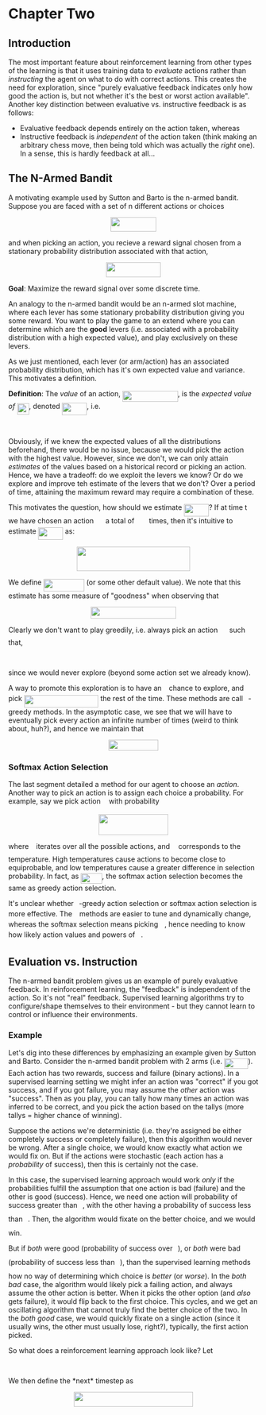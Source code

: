 # Chapter Two

## Introduction

The most important feature about reinforcement learning from other types of the learning is that it uses training data to *evaluate* actions rather than
*instructing* the agent on what to do with correct actions.
This creates the need for exploration, since "purely evaluative feedback indicates only how good the action is, but not whether it's the best or worst action
available".  Another key distinction between evaluative vs. instructive feedback is as follows:
  * Evaluative feedback depends entirely on the action taken, whereas
  * Instructive feedback is *independent* of the action taken (think making an arbitrary chess move, then being told which was actually the *right* one).  In a
  sense, this is hardly feedback at all...
 
## The N-Armed Bandit

A motivating example used by Sutton and Barto is the n-armed bandit.  Suppose you are faced with a set of n different actions or choices
<p align="center"><img src="https://github.com/LilCPuppy/ReinforcementLearning/blob/main/sutton_and_barto/chapter_two/svgs/c1143b0f8370f09ab2aa5f2eedc889be.svg?invert_in_darkmode" align=middle width=92.1479988pt height=29.58934275pt/></p>
and when picking an action, you recieve a reward signal chosen from a stationary probability distribution associated with that action,
<p align="center"><img src="https://github.com/LilCPuppy/ReinforcementLearning/blob/main/sutton_and_barto/chapter_two/svgs/e0d7c3decbc0846360538ecad8822751.svg?invert_in_darkmode" align=middle width=109.9361505pt height=29.58934275pt/></p>

**Goal**: Maximize the reward signal over some discrete time.

An analogy to the n-armed bandit would be an n-armed slot machine, where each lever has some stationary probability distribution giving you some reward.  You want
to play the game to an extend where you can determine which are the **good** levers (i.e. associated with a probability distribution with a high expected value),
and play exclusively on these levers.

As we just mentioned, each lever (or arm/action) has an associated probability distribution, which has it's own expected value and variance.  This motivates a
definition.

**Definition**: The *value* of an action, <img src="https://github.com/LilCPuppy/ReinforcementLearning/blob/main/sutton_and_barto/chapter_two/svgs/74aca3669751ef853fc79fc195d7f108.svg?invert_in_darkmode" align=middle width=111.51778934999997pt height=22.831056599999986pt/>, is the *expected value of <img src="https://github.com/LilCPuppy/ReinforcementLearning/blob/main/sutton_and_barto/chapter_two/svgs/3d02cfa2ebf67fc3d749503f621bd042.svg?invert_in_darkmode" align=middle width=24.048253349999992pt height=22.465723500000017pt/>*, denoted
<img src="https://github.com/LilCPuppy/ReinforcementLearning/blob/main/sutton_and_barto/chapter_two/svgs/5e33cd267d54d410646631613bdeca0b.svg?invert_in_darkmode" align=middle width=50.11504574999999pt height=24.65753399999998pt/>, i.e.
<p align="center"><img src="https://github.com/LilCPuppy/ReinforcementLearning/blob/main/sutton_and_barto/chapter_two/svgs/7fadd6b229faf3d9ae19d63452350edd.svg?invert_in_darkmode" align=middle width=132.72481365pt height=16.5387882pt/></p>

Obviously, if we knew the expected values of all the distributions beforehand, there would be no issue, because we would pick the action with the highest value.
However, since we don't, we can only attain *estimates* of the values based on a historical record or picking an action.  Hence, we have a tradeoff: do we exploit
the levers we know?  Or do we explore and improve teh estimate of the levers that we don't?  Over a period of time, attaining the maximum reward may require a
combination of these.

This motivates the question, how should we estimate <img src="https://github.com/LilCPuppy/ReinforcementLearning/blob/main/sutton_and_barto/chapter_two/svgs/5e33cd267d54d410646631613bdeca0b.svg?invert_in_darkmode" align=middle width=50.11504574999999pt height=24.65753399999998pt/>?  If at time t we have chosen an action <img src="https://github.com/LilCPuppy/ReinforcementLearning/blob/main/sutton_and_barto/chapter_two/svgs/888b6c2a06fc366952ac84a80c43f5f7.svg?invert_in_darkmode" align=middle width=15.95518319999999pt height=14.15524440000002pt/> a total of <img src="https://github.com/LilCPuppy/ReinforcementLearning/blob/main/sutton_and_barto/chapter_two/svgs/8249cb78ba370605835603be00f4a356.svg?invert_in_darkmode" align=middle width=21.69913019999999pt height=14.15524440000002pt/> times,
then it's intuitive to estimate <img src="https://github.com/LilCPuppy/ReinforcementLearning/blob/main/sutton_and_barto/chapter_two/svgs/5e33cd267d54d410646631613bdeca0b.svg?invert_in_darkmode" align=middle width=50.11504574999999pt height=24.65753399999998pt/> as:
<p align="center"><img src="https://github.com/LilCPuppy/ReinforcementLearning/blob/main/sutton_and_barto/chapter_two/svgs/0e4cbc6dbbde624ac44da7fb05a204ce.svg?invert_in_darkmode" align=middle width=228.56347139999997pt height=49.315569599999996pt/></p>

We define <img src="https://github.com/LilCPuppy/ReinforcementLearning/blob/main/sutton_and_barto/chapter_two/svgs/7a17495e38fc50657d106e6a214cbb56.svg?invert_in_darkmode" align=middle width=82.33522439999999pt height=24.65753399999998pt/> (or some other default value).  We note that this estimate has some measure of "goodness" when observing that
<p align="center"><img src="https://github.com/LilCPuppy/ReinforcementLearning/blob/main/sutton_and_barto/chapter_two/svgs/d8ef0b340ffcf48ce9a6c967ac635d93.svg?invert_in_darkmode" align=middle width=172.7453046pt height=23.93607315pt/></p>

Clearly we don't want to play greedily, i.e. always pick an action <img src="https://github.com/LilCPuppy/ReinforcementLearning/blob/main/sutton_and_barto/chapter_two/svgs/ea2934ecd8e8b0b206942ed2ba41c097.svg?invert_in_darkmode" align=middle width=15.424348499999988pt height=22.63846199999998pt/> such that,
<p align="center"><img src="https://github.com/LilCPuppy/ReinforcementLearning/blob/main/sutton_and_barto/chapter_two/svgs/85a1c0115cda1449036ffd1fb4fe5a82.svg?invert_in_darkmode" align=middle width=149.88989565pt height=16.438356pt/></p>
since we would never explore (beyond some action set we already know).

A way to promote this exploration is to have an <img src="https://github.com/LilCPuppy/ReinforcementLearning/blob/main/sutton_and_barto/chapter_two/svgs/7ccca27b5ccc533a2dd72dc6fa28ed84.svg?invert_in_darkmode" align=middle width=6.672392099999992pt height=14.15524440000002pt/> chance to explore, and pick <img src="https://github.com/LilCPuppy/ReinforcementLearning/blob/main/sutton_and_barto/chapter_two/svgs/307382c45247c31fca5424cd58742439.svg?invert_in_darkmode" align=middle width=149.88989565pt height=24.65753399999998pt/> the rest of the time.  These methods are call <img src="https://github.com/LilCPuppy/ReinforcementLearning/blob/main/sutton_and_barto/chapter_two/svgs/7ccca27b5ccc533a2dd72dc6fa28ed84.svg?invert_in_darkmode" align=middle width=6.672392099999992pt height=14.15524440000002pt/>-greedy methods.  In the asymptotic case, we see that we will have to eventually pick every action an infinite number of times (weird to think about, huh?), and hence we maintain that
<p align="center"><img src="https://github.com/LilCPuppy/ReinforcementLearning/blob/main/sutton_and_barto/chapter_two/svgs/09e5a77d5ac6f19c1d2d0f03e119da5f.svg?invert_in_darkmode" align=middle width=99.7350288pt height=22.0041624pt/></p>

### Softmax Action Selection

The last segment detailed a method for our agent to choose an *action*.  Another way to pick an action is to assign each choice a probability.  For example, say we pick
action <img src="https://github.com/LilCPuppy/ReinforcementLearning/blob/main/sutton_and_barto/chapter_two/svgs/44bc9d542a92714cac84e01cbbb7fd61.svg?invert_in_darkmode" align=middle width=8.68915409999999pt height=14.15524440000002pt/> with probability
<p align="center"><img src="https://github.com/LilCPuppy/ReinforcementLearning/blob/main/sutton_and_barto/chapter_two/svgs/725c686ee859eb0f6b9779685bf7249d.svg?invert_in_darkmode" align=middle width=139.36113015pt height=42.21837675pt/></p>
where <img src="https://github.com/LilCPuppy/ReinforcementLearning/blob/main/sutton_and_barto/chapter_two/svgs/4bdc8d9bcfb35e1c9bfb51fc69687dfc.svg?invert_in_darkmode" align=middle width=7.054796099999991pt height=22.831056599999986pt/> iterates over all the possible actions, and <img src="https://github.com/LilCPuppy/ReinforcementLearning/blob/main/sutton_and_barto/chapter_two/svgs/0fe1677705e987cac4f589ed600aa6b3.svg?invert_in_darkmode" align=middle width=9.046852649999991pt height=14.15524440000002pt/> corresponds to the temperature.  High temperatures cause actions to become close to equiprobable, and low temperatures cause a greater difference in selection probability.  In fact, as <img src="https://github.com/LilCPuppy/ReinforcementLearning/blob/main/sutton_and_barto/chapter_two/svgs/b1469e5a5fe09bce59fa71176d5367b0.svg?invert_in_darkmode" align=middle width=42.83664329999999pt height=21.18721440000001pt/>, the softmax action selection becomes the same as greedy action selection.

It's unclear whether <img src="https://github.com/LilCPuppy/ReinforcementLearning/blob/main/sutton_and_barto/chapter_two/svgs/7ccca27b5ccc533a2dd72dc6fa28ed84.svg?invert_in_darkmode" align=middle width=6.672392099999992pt height=14.15524440000002pt/>-greedy action selection or softmax action selection is more effective.
The <img src="https://github.com/LilCPuppy/ReinforcementLearning/blob/main/sutton_and_barto/chapter_two/svgs/7ccca27b5ccc533a2dd72dc6fa28ed84.svg?invert_in_darkmode" align=middle width=6.672392099999992pt height=14.15524440000002pt/> methods are easier to tune and dynamically change, whereas the softmax selection means picking <img src="https://github.com/LilCPuppy/ReinforcementLearning/blob/main/sutton_and_barto/chapter_two/svgs/0fe1677705e987cac4f589ed600aa6b3.svg?invert_in_darkmode" align=middle width=9.046852649999991pt height=14.15524440000002pt/>, hence needing to know how likely action values and powers of <img src="https://github.com/LilCPuppy/ReinforcementLearning/blob/main/sutton_and_barto/chapter_two/svgs/8cd34385ed61aca950a6b06d09fb50ac.svg?invert_in_darkmode" align=middle width=7.654137149999991pt height=14.15524440000002pt/>.

## Evaluation vs. Instruction

The n-armed bandit problem gives us an example of purely evaluative feedback.
In reinforcement learning, the "feedback" is independent of the action.  So it's not "real" feedback.  Supervised learning algorithms try to configure/shape themselves to their environment - but they cannot learn to control or influence their environments.

### Example

Let's dig into these differences by emphasizing an example given by Sutton and Barto.  Consider the n-armed bandit problem with 2 arms (i.e. <img src="https://github.com/LilCPuppy/ReinforcementLearning/blob/main/sutton_and_barto/chapter_two/svgs/556c0111ccb62a5da0f266e044f76810.svg?invert_in_darkmode" align=middle width=48.222926399999984pt height=21.18721440000001pt/>).  Each action has two rewards, success and failure (binary actions).
In a supervised learning setting we might infer an action was "correct" if you got success, and if you got failure, you may assume the *other* action was "success".
Then as you play, you can tally how many times an action was inferred to be correct, and you pick the action based on the tallys (more tallys = higher chance of winning).

Suppose the actions we're deterministic (i.e. they're assigned be either completely success or completely failure), then this algorithm would never be wrong.  After a single choice, we would know exactly what action we would fix on.  But if the actions were stochastic (each action has a *probability* of success), then this is certainly not the case.

In this case, the supervised learning approach would work *only* if the probabilities fulfill the assumption that one action is bad (failure) and the other is good (success).  Hence, we need one action will probability of success greater than <img src="https://github.com/LilCPuppy/ReinforcementLearning/blob/main/sutton_and_barto/chapter_two/svgs/47d54de4e337a06266c0e1d22c9b417b.svg?invert_in_darkmode" align=middle width=6.552545999999997pt height=27.77565449999998pt/>, with the other having a probability of success less than <img src="https://github.com/LilCPuppy/ReinforcementLearning/blob/main/sutton_and_barto/chapter_two/svgs/47d54de4e337a06266c0e1d22c9b417b.svg?invert_in_darkmode" align=middle width=6.552545999999997pt height=27.77565449999998pt/>.  Then, the algorithm would fixate on the better choice, and we would win.

But if *both* were good (probability of success over <img src="https://github.com/LilCPuppy/ReinforcementLearning/blob/main/sutton_and_barto/chapter_two/svgs/47d54de4e337a06266c0e1d22c9b417b.svg?invert_in_darkmode" align=middle width=6.552545999999997pt height=27.77565449999998pt/>), or *both* were bad (probability of success less than <img src="https://github.com/LilCPuppy/ReinforcementLearning/blob/main/sutton_and_barto/chapter_two/svgs/47d54de4e337a06266c0e1d22c9b417b.svg?invert_in_darkmode" align=middle width=6.552545999999997pt height=27.77565449999998pt/>), than the supervised learning methods how no way of determining which choice is *better* (or *worse*).  In the *both bad* case, the algorithm would likely pick a failing action, and always assume the other action is better.  When it picks the other option (and *also* gets failure), it would flip back to the first choice.  This cycles, and we get an oscillating algorithm that cannot truly find the better choice of the two.  In the *both good* case, we would quickly fixate on a single action (since it usually wins, the other must usually lose, right?), typically, the first action picked.

So what does a reinforcement learning approach look like?  Let
<p align="center"><img src="https://github.com/LilCPuppy/ReinforcementLearning/blob/main/sutton_and_barto/chapter_two/svgs/6d4927be9f3c8294da1001fad0d4a408.svg?invert_in_darkmode" align=middle width=405.77499765pt height=16.438356pt/></p>
We then define the *next* timestep as
<p align="center"><img src="https://github.com/LilCPuppy/ReinforcementLearning/blob/main/sutton_and_barto/chapter_two/svgs/df0199f64fec7a142f0908c371279331.svg?invert_in_darkmode" align=middle width=239.54358449999998pt height=29.58934275pt/></p>